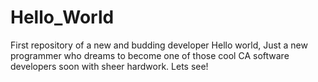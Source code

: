 # Hello_World
First repository of a new and budding developer
Hello world,
Just a new programmer who dreams to become one of those cool CA software developers soon with sheer hardwork.
Lets see!
